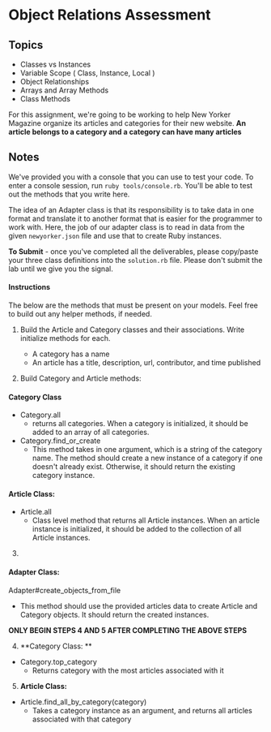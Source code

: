 # Object Relations Assessment

## Topics

+ Classes vs Instances
+ Variable Scope ( Class, Instance, Local )
+ Object Relationships
+ Arrays and Array Methods
+ Class Methods

For this assignment, we're going to be working to help New Yorker Magazine organize its articles and categories for their new website. **An article belongs to a category and a category can have many articles**

## Notes

We've provided you with a console that you can use to test your code. To enter a console session, run `ruby tools/console.rb`. You'll be able to test out the methods that you write here.

The idea of an Adapter class is that its responsibility is to take data in one format and translate it to another format that is easier for the programmer to work with.  Here, the job of our adapter class is to read in data from the given `newyorker.json` file and use that to create Ruby instances.

**To Submit** - once you've completed all the deliverables, please copy/paste your three class definitions into the `solution.rb` file. Please don't submit the lab until we give you the signal.

#### Instructions

The below are the methods that must be present on your models. Feel free to build out any helper methods, if needed.

1. Build the Article and Category classes and their associations. Write initialize methods for each.
   - A category has a name
   - An article has a title, description, url, contributor, and time published
   
2. Build Category and Article methods:

  #### Category Class
  - Category.all
    + returns all categories. When a category is initialized, it should be added to an array of all categories.
  - Category.find_or_create
    + This method takes in one argument, which is a string of the category name. The method should create a new instance of a category if one doesn't already exist. Otherwise, it should return the existing category instance.
   #### Article Class:
  - Article.all
    + Class level method that returns all Article instances. When an article instance is initialized, it should be added to the collection of all Article instances.
    
3. 
#### Adapter Class:
   Adapter#create_objects_from_file
   - This method should use the provided articles data to create Article and Category objects. It should return the created instances.     

**ONLY BEGIN STEPS 4 AND 5 AFTER COMPLETING THE ABOVE STEPS**

4. **Category Class: **
- Category.top_category
  + Returns category with the most articles associated with it

5. **Article Class:**
- Article.find_all_by_category(category)
  + Takes a category instance as an argument, and returns all articles associated with that category
